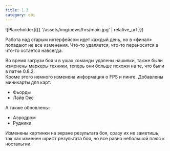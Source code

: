 ```yaml
---
title: 1.3
category: obi
---
```


![Placeholder]({{ '/assets/img/news/hrs/main.jpg' | relative_url }})

Работа над старым интерфейсом идет каждый день, но в «финал» попадают не все изменения. Что-то удаляется, что-то переносится а что-то остается навсегда. 

Во время загрузи боя и в ушах команды удалены нашивки, также были изменены маркеры техники, теперь они больше похожи на те, что были в патче 0.8.2.  
Кроме этого немного изменена информация о FPS и пинге. Добавлены миникарты для карт:
- Фьорды
- Лайв Окс

А также обновлены:
- Аэродром
- Рудники

Изменены картинки на экране результата боя, сразу их не заметишь, так как изменен шрифт результата боя, но все равно небольшой плюс к ностальгии.